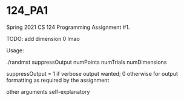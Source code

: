 # 124_PA1

Spring 2021 CS 124 Programming Assignment #1.

TODO: add dimension 0 lmao

Usage:

./randmst suppressOutput numPoints numTrials numDimensions

suppressOutput = 1 if verbose output wanted; 0 otherwise for output formatting
as required by the assignment

other arguments self-explanatory

